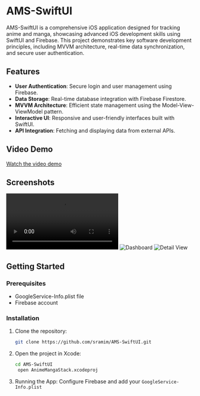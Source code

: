 # AMS-SwiftUI

AMS-SwiftUI is a comprehensive iOS application designed for tracking anime and manga, showcasing advanced iOS development skills using SwiftUI and Firebase. This project demonstrates key software development principles, including MVVM architecture, real-time data synchronization, and secure user authentication.
## Features

- **User Authentication**: Secure login and user management using Firebase.
- **Data Storage**: Real-time database integration with Firebase Firestore.
- **MVVM Architecture**: Efficient state management using the Model-View-ViewModel pattern.
- **Interactive UI**: Responsive and user-friendly interfaces built with SwiftUI.
- **API Integration**: Fetching and displaying data from external APIs.

## Video Demo

[Watch the video demo](Demo.mp4)

## Screenshots

![Login Screen](Demo.mp4)
![Dashboard](screenshots/dashboard.png)
![Detail View](screenshots/detail.png)

## Getting Started

### Prerequisites
- GoogleService-Info.plist file
- Firebase account

### Installation

1. Clone the repository:
   ```bash
   git clone https://github.com/sramim/AMS-SwiftUI.git
2. Open the project in Xcode:
   ```bash
   cd AMS-SwiftUI
    open AnimeMangaStack.xcodeproj
3. Running the App:
   Configure Firebase and add your `GoogleService-Info.plist`
